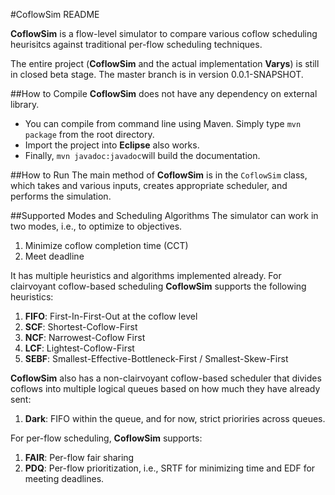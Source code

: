 #CoflowSim README

**CoflowSim** is a flow-level simulator to compare various coflow scheduling heurisitcs against traditional per-flow scheduling techniques. 

The entire project (**CoflowSim** and the actual implementation **Varys**) is still in closed beta stage. The master branch is in version 0.0.1-SNAPSHOT.

##How to Compile
**CoflowSim** does not have any dependency on external library.

* You can compile from command line using Maven. Simply type `mvn package` from the root directory.
* Import the project into **Eclipse** also works.
* Finally, `mvn javadoc:javadoc`will build the documentation.

##How to Run
The main method of **CoflowSim** is in the `CoflowSim` class, which takes and various inputs, creates appropriate scheduler, and performs the simulation.

##Supported Modes and Scheduling Algorithms
The simulator can work in two modes, i.e., to optimize to objectives.

1. Minimize coflow completion time (CCT)
2. Meet deadline

It has multiple heuristics and algorithms implemented already. 
For clairvoyant coflow-based scheduling **CoflowSim** supports the following heuristics:

1. **FIFO**: First-In-First-Out at the coflow level
2. **SCF**: Shortest-Coflow-First
3. **NCF**: Narrowest-Coflow First
4. **LCF**: Lightest-Coflow-First 
5. **SEBF**: Smallest-Effective-Bottleneck-First / Smallest-Skew-First

**CoflowSim** also has a non-clairvoyant coflow-based scheduler that divides coflows into multiple logical queues based on how much they have already sent:

1. **Dark**: FIFO within the queue, and for now, strict prioriries across queues.

For per-flow scheduling, **CoflowSim** supports:

1. **FAIR**: Per-flow fair sharing
2. **PDQ**: Per-flow prioritization, i.e., SRTF for minimizing time and EDF for meeting deadlines.
